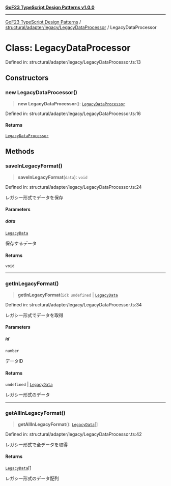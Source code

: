 [**GoF23 TypeScript Design Patterns v1.0.0**](../../../../../README.md)

***

[GoF23 TypeScript Design Patterns](../../../../../README.md) / [structural/adapter/legacy/LegacyDataProcessor](../README.md) / LegacyDataProcessor

# Class: LegacyDataProcessor

Defined in: structural/adapter/legacy/LegacyDataProcessor.ts:13

## Constructors

### new LegacyDataProcessor()

> **new LegacyDataProcessor**(): [`LegacyDataProcessor`](LegacyDataProcessor.md)

Defined in: structural/adapter/legacy/LegacyDataProcessor.ts:16

#### Returns

[`LegacyDataProcessor`](LegacyDataProcessor.md)

## Methods

### saveInLegacyFormat()

> **saveInLegacyFormat**(`data`): `void`

Defined in: structural/adapter/legacy/LegacyDataProcessor.ts:24

レガシー形式でデータを保存

#### Parameters

##### data

[`LegacyData`](../interfaces/LegacyData.md)

保存するデータ

#### Returns

`void`

***

### getInLegacyFormat()

> **getInLegacyFormat**(`id`): `undefined` \| [`LegacyData`](../interfaces/LegacyData.md)

Defined in: structural/adapter/legacy/LegacyDataProcessor.ts:34

レガシー形式でデータを取得

#### Parameters

##### id

`number`

データID

#### Returns

`undefined` \| [`LegacyData`](../interfaces/LegacyData.md)

レガシー形式のデータ

***

### getAllInLegacyFormat()

> **getAllInLegacyFormat**(): [`LegacyData`](../interfaces/LegacyData.md)[]

Defined in: structural/adapter/legacy/LegacyDataProcessor.ts:42

レガシー形式で全データを取得

#### Returns

[`LegacyData`](../interfaces/LegacyData.md)[]

レガシー形式のデータ配列
